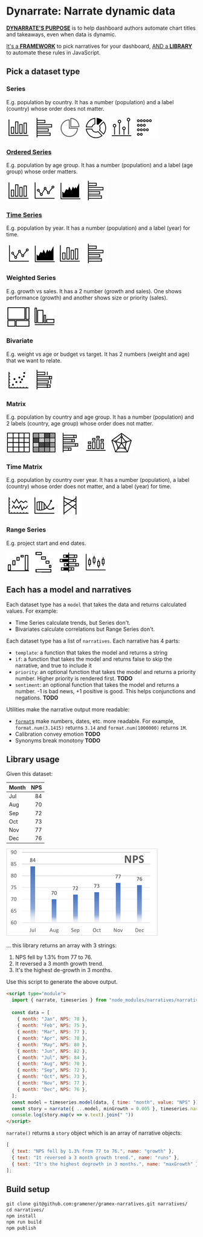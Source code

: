 # Dynarrate: Narrate dynamic data

[**DYNARRATE'S PURPOSE**](docs/purpose.md) is to help dashboard authors automate chart titles and takeaways, even when data is dynamic.

[It's a **FRAMEWORK**](#pick-a-dataset-type) to pick narratives for your dashboard,
[AND a **LIBRARY**](#library-usage) to automate these rules in JavaScript.

## Pick a dataset type

### Series

E.g. population by country. It has a number (population) and a label (country) whose order does not matter.

![Column](docs/img/icon-column.png)
![Bar](docs/img/icon-bar.png)
![Pie](docs/img/icon-pie.png)
![Donut](docs/img/icon-donut.png)
![Lollipop](docs/img/icon-lollipop.png)
![Isotype](docs/img/icon-isotype.png)

### [Ordered Series](docs/orderedseries.md)

E.g. population by age group. It has a number (population) and a label (age group) whose order matters.

![Column](docs/img/icon-column.png)
![Line](docs/img/icon-line.png)
![Area](docs/img/icon-area.png)
![Bar](docs/img/icon-bar.png)

### [Time Series](docs/timeseries.md)

E.g. population by year. It has a number (population) and a label (year) for time.

[![Line](docs/img/icon-line.png)](docs/timeseries.md)
[![Area](docs/img/icon-area.png)](docs/timeseries.md)
[![Column](docs/img/icon-column.png)](docs/timeseries.md)
[![Bar](docs/img/icon-bar.png)](docs/timeseries.md)

### Weighted Series

E.g. growth vs sales. It has a 2 number (growth and sales). One shows performance (growth) and another shows size or priority (sales).

![Treemap](docs/img/icon-treemap.png)
![Marimekko](docs/img/icon-marimekko.png)

### Bivariate

E.g. weight vs age or budget vs target. It has 2 numbers (weight and age) that we want to relate.

![Scatterplot](docs/img/icon-scatterplot.png)
![Bullet chart](docs/img/icon-bullet.png)

<!--

Multi-bivariate: colored scatterplot
Weighted bivariate: bubble chart

-->

### Matrix

E.g. population by country and age group. It has a number (population) and 2 labels (country, age group) whose order does not matter.

![Table](docs/img/icon-table.png)
![Heatmap](docs/img/icon-heatmap.png)
![Stacked bar](docs/img/icon-bar-stacked.png)
![Stacked column](docs/img/icon-column-stacked.png)
![Radar](docs/img/icon-radar.png)

### Time Matrix

E.g. population by country over year. It has a number (population), a label (country) whose order does not matter, and a label (year) for time.

![multiline](docs/img/icon-multiline.png)
![multiarea](docs/img/icon-multiarea.png)
![slope](docs/img/icon-slope.png)

### Range Series

E.g. project start and end dates.

![Waterfall](docs/img/icon-waterfall.png)
![Gantt](docs/img/icon-gantt.png)
![Spine](docs/img/icon-spine.png)
![Candlestick](docs/img/icon-candlestick.png)

## Each has a model and narratives

Each dataset type has a `model` that takes the data and returns calculated values. For example:

- Time Series calculate trends, but Series don't.
- Bivariates calculate correlations but Range Series don't.

Each dataset type has a list of `narratives`. Each narrative has 4 parts:

- `template`: a function that takes the model and returns a string
- `if`: a function that takes the model and returns false to skip the narrative, and true to include it
- `priority`: an optional function that takes the model and returns a priority number. Higher priority is rendered first. **TODO**
- `sentiment`: an optional function that takes the model and returns a number. -1 is bad news, +1 positive is good. This helps conjunctions and negations. **TODO**

Utilities make the narrative output more readable:

- [`format`s](docs/format.md) make numbers, dates, etc. more readable. For example, `format.num(3.1415)` returns `3.14` and `format.num(1000000)` returns `1M`.
- Calibration convey emotion **TODO**
- Synonyms break monotony **TODO**

## Library usage

Given this dataset:

| Month | NPS |
| ----- | --: |
| Jul   |  84 |
| Aug   |  70 |
| Sep   |  72 |
| Oct   |  73 |
| Nov   |  77 |
| Dec   |  76 |

![NPS bar chart](docs/img/barchart-nps-subset.png)

... this library returns an array with 3 strings:

1. NPS fell by 1.3% from 77 to 76.
2. It reversed a 3 month growth trend.
3. It's the highest de-growth in 3 months.

Use this script to generate the above output.

```html
<script type="module">
  import { narrate, timeseries } from "node_modules/narratives/narratives.mjs";

  const data = [
    { month: "Jan", NPS: 78 },
    { month: "Feb", NPS: 75 },
    { month: "Mar", NPS: 77 },
    { month: "Apr", NPS: 78 },
    { month: "May", NPS: 80 },
    { month: "Jun", NPS: 82 },
    { month: "Jul", NPS: 84 },
    { month: "Aug", NPS: 70 },
    { month: "Sep", NPS: 72 },
    { month: "Oct", NPS: 73 },
    { month: "Nov", NPS: 77 },
    { month: "Dec", NPS: 76 },
  ];
  const model = timeseries.model(data, { time: "month", value: "NPS" });
  const story = narrate({ ...model, minGrowth = 0.005 }, timeseries.narratives)
  console.log(story.map(v => v.text).join(" "))
</script>
```

`narrate()` returns a `story` object which is an array of narrative objects:

```js
[
  { text: "NPS fell by 1.3% from 77 to 76.", name: "growth" },
  { text: "It reversed a 3 month growth trend.", name: "runs" },
  { text: "It's the highest degrowth in 3 months.", name: "maxGrowth" },
];
```

## Build setup

```shell
git clone git@github.com:gramener/gramex-narratives.git narratives/
cd narratives/
npm install
npm run build
npm publish
```
